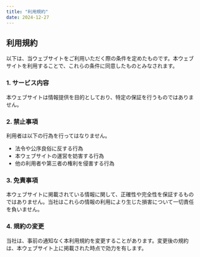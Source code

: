```yaml
---
title: "利用規約"
date: 2024-12-27
---
```


## 利用規約

以下は、当ウェブサイトをご利用いただく際の条件を定めたものです。本ウェブサイトを利用することで、これらの条件に同意したものとみなされます。

### 1. サービス内容

本ウェブサイトは情報提供を目的としており、特定の保証を行うものではありません。

### 2. 禁止事項

利用者は以下の行為を行ってはなりません。

- 法令や公序良俗に反する行為
- 本ウェブサイトの運営を妨害する行為
- 他の利用者や第三者の権利を侵害する行為

### 3. 免責事項

本ウェブサイトに掲載されている情報に関して、正確性や完全性を保証するものではありません。当社はこれらの情報の利用により生じた損害について一切責任を負いません。

### 4. 規約の変更

当社は、事前の通知なく本利用規約を変更することがあります。変更後の規約は、本ウェブサイト上に掲載された時点で効力を有します。
